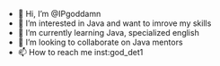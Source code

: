 - 👋 Hi, I’m @IPgoddamn
- 👀 I’m interested in Java and want to imrove my skills 
- 🌱 I’m currently learning Java, specialized english 
- 💞️ I’m looking to collaborate on Java mentors
- 📫 How to reach me inst:god_det1

<!---
IPgoddamn/IPgoddamn is a ✨ special ✨ repository because its `README.md` (this file) appears on your GitHub profile.
You can click the Preview link to take a look at your changes.
--->
